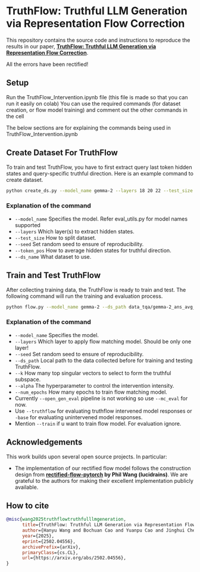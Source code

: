 # TruthFlow: Truthful LLM Generation via Representation Flow Correction

This repository contains the source code and instructions to reproduce the results in our paper, **[TruthFlow: Truthful LLM Generation via Representation Flow Correction](https://arxiv.org/pdf/2502.04556)**.

All the errors have been rectified!

## Setup
Run the TruthFlow_Intervention.ipynb file (this file is made so that you can run it easily on colab)
You can use the required commands (for dataset creation, or flow model training) and comment out the other commands in the cell

The below sections are for explaining the commands being used in TruthFlow_Intervention.ipynb

## Create Dataset For TruthFlow
To train and test TruthFlow, you have to first extract query last token hidden states and query-specific truthful direction.
Here is an example command to create dataset.
```bash
python create_ds.py --model_name gemma-2 --layers 18 20 22 --test_size 0.5 --seed 0 --token_pos ans_avg --ds_name tqa
```
### Explanation of the command
* ``--model_name`` Specifies the model. Refer eval_utils.py for model names supported
* ``--layers`` Which layer(s) to extract hidden states.
* ``--test_size`` How to split dataset.
* ``--seed`` Set random seed to ensure of reproducibility.
* ``--token_pos`` How to average hidden states for truthful direction.
* ``--ds_name`` What dataset to use.

## Train and Test TruthFlow

After collecting training data, the TruthFlow is ready to train and test. The following command will run the training and evaluation process.
```bash
python flow.py --model_name gemma-2 --ds_path data_tqa/gemma-2_ans_avg_seed0_testsize0.5_layers_18_20_22 --layers 20 --seed 0 --truthflow --mc_eval --k 20 --alpha 1.5 --train --num_epochs 40
```
### Explanation of the command
* ``--model_name`` Specifies the model.
* ``--layers`` Which layer to apply flow matching model. Should be only one layer!
* ``--seed`` Set random seed to ensure of reproducibility.
* ``--ds_path`` Local path to the data collected before for training and testing TruthFlow.
* ``--k`` How many top singular vectors to select to form the truthful subspace.
* ``--alpha`` The hyperparameter to control the intervention intensity. 
* ``--num_epochs`` How many epochs to train flow matching model.
* Currently ``--open_gen_eval`` pipeline is not working so use ``--mc_eval`` for now.
* Use ``--truthflow`` for evaluating truthflow intervened model responses or ``-base`` for evaluating unintervened model responses.
* Mention ``--train`` if u want to train flow model. For evaluation ignore.

## Acknowledgements

This work builds upon several open source projects. In particular:

- The implementation of our rectified flow model follows the construction design from **[rectified-flow-pytorch](https://github.com/lucidrains/rectified-flow-pytorch) by Phil Wang (lucidrains)**. We are grateful to the authors for making their excellent implementation publicly available.


## How to cite
```bibtex
@misc{wang2025truthflowtruthfulllmgeneration,
      title={TruthFlow: Truthful LLM Generation via Representation Flow Correction}, 
      author={Hanyu Wang and Bochuan Cao and Yuanpu Cao and Jinghui Chen},
      year={2025},
      eprint={2502.04556},
      archivePrefix={arXiv},
      primaryClass={cs.CL},
      url={https://arxiv.org/abs/2502.04556}, 
}

```
